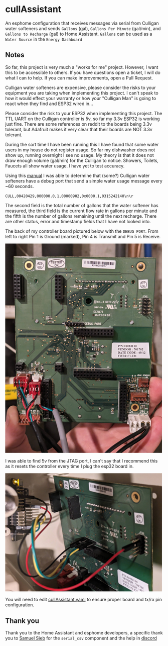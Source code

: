
# cullAssistant
An esphome configuration that receives messages via serial from Culligan water softeners and sends `Gallons` (gal), `Gallons Per Minute` (gal/min), and `Gallons to Recharge` (gal) to Home Assistant. `Gallons` can be used as a `Water Source` in the `Energy Dashboard`

## Notes
So far, this project is very much a "works for me" project. However, I want this to be accessible to others. If you have questions open a ticket, I will do what I can to help. If you can make improvements, open a Pull Request.  

Culligan water softeners are expensive, please consider the risks to your equipment you are taking when implementing this project. I can't speak to how it would effect your warranty or how your "Culligan Man" is going to react when they find and ESP32 wired in...  

Please consider the risk to your ESP32 when implementing this project. The TTL UART on the Culligan controller is 5v, so far my 3.3v ESP32 is working just fine. There are some references on reddit to the boards being 3.3v tolerant, but Adafruit makes it very clear that their boards are NOT 3.3v tolerant.  

During the sort time I have been running this I have found that some water users in my house do not register usage. So far my dishwasher does not show up, running overnight I see no usage. My theory is that it does not draw enough volume (gal/min) for the Culligan to notice. Showers, Toilets, Faucets all show water usage. I have yet to test accuracy.  

Using this [manual](https://adms.fnal.gov/vacuum/manuals/diwater/Manuals/1b.%20GBE%20Industrial%20Communications%20(RS232%20RS485%20Modbud%20Profybus)%2001021512_C_w.pdf) I was able to determine that (some?) Culligan water softeners have a debug port that send a simple water usage message every ~60 seconds. 

```
CULL,00420429,000000.0,1,00000902,0x0000,1,0315242140\n\r
```

The second field is the total number of gallons that the water softener has measured, the third field is the current flow rate in gallons per minute and the fifth is the number of gallons remaining until the next recharge. There are other status, error and timestamp fields that I have not looked into. 

The back of my controller board pictured below with the `DEBUG PORT`. From left to right Pin 1 is Ground (marked), Pin 4 is Transmit and Pin 5 is Receive. 

<img src='./images/board0.jpg' width='500'>

I was able to find 5v from the JTAG port, I can't say that I recommend this as it resets the controller every time I plug the esp32 board in.

<img src='./images/board1.jpg' width='500'>

You will need to edit [cullAssistant.yaml](./cullAssistant.yaml) to ensure proper board and tx/rx pin configuration. 

## Thank you
Thank you to the Home Assistant and esphome developers, a specific thank you to [Samuel Sieb](https://github.com/ssieb/) for the `serial_csv` component and the help in [discord](https://discord.gg/esphome)
